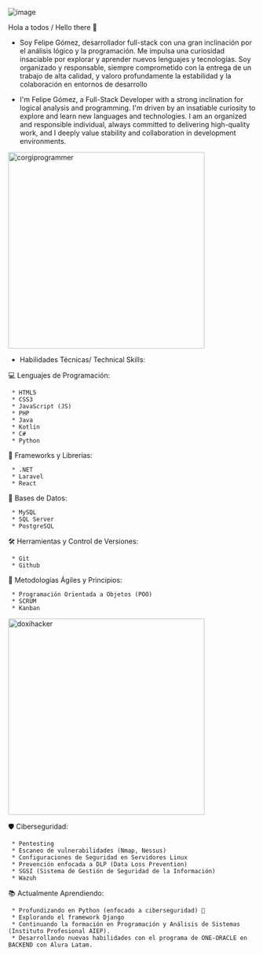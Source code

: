 ![image](https://github.com/user-attachments/assets/efd9e2ec-c747-486b-b739-445c66e60a42)


Hola a todos / Hello there 👋

* Soy Felipe Gómez, desarrollador full-stack con una gran inclinación por el análisis lógico y la programación. Me impulsa una curiosidad insaciable por explorar y aprender nuevos lenguajes y tecnologías. Soy organizado y responsable, siempre comprometido con la entrega de un trabajo de alta calidad, y valoro profundamente la estabilidad y la colaboración en entornos de desarrollo

* I'm Felipe Gómez, a Full-Stack Developer with a strong inclination for logical analysis and programming. I'm driven by an insatiable curiosity to explore and learn new languages and technologies. I am an organized and responsible individual, always committed to delivering high-quality work, and I deeply value stability and collaboration in development environments.

<img width="400" height="400" alt="corgiprogrammer" src="https://github.com/user-attachments/assets/7f234def-0f7c-4fd1-9ac7-d9c4afe1dcac" />

- Habilidades Técnicas/ Technical Skills:

💻 Lenguajes de Programación:

     * HTML5
     * CSS3
     * JavaScript (JS)
     * PHP
     * Java
     * Kotlin
     * C#
     * Python
      
🧱 Frameworks y Librerías:

     * .NET
     * Laravel
     * React

💾 Bases de Datos:

     * MySQL
     * SQL Server
     * PostgreSQL
      
🛠️ Herramientas y Control de Versiones:

     * Git
     * Github
      
🔄 Metodologías Ágiles y Principios:

     * Programación Orientada a Objetos (POO)
     * SCRUM
     * Kanban

<img width="400" height="400" alt="doxihacker" src="https://github.com/user-attachments/assets/f6228eea-0657-420f-b46a-0bf68fd7c8d4" />

🛡️ Ciberseguridad:

     * Pentesting
     * Escaneo de vulnerabilidades (Nmap, Nessus)
     * Configuraciones de Seguridad en Servidores Linux
     * Prevención enfocada a DLP (Data Loss Prevention)
     * SGSI (Sistema de Gestión de Seguridad de la Información)
     * Wazuh    

📚 Actualmente Aprendiendo:

     * Profundizando en Python (enfocado a ciberseguridad) 🐍
     * Explorando el framework Django
     * Continuando la formación en Programación y Análisis de Sistemas (Instituto Profesional AIEP).
     * Desarrollando nuevas habilidades con el programa de ONE-ORACLE en BACKEND con Alura Latam.
